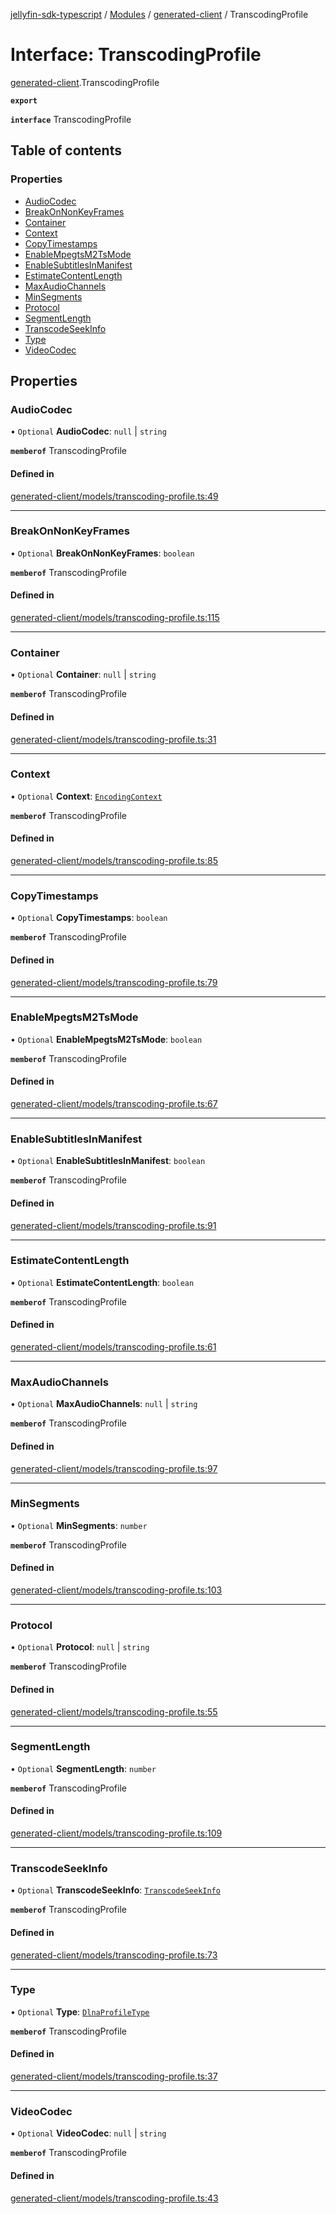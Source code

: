 [jellyfin-sdk-typescript](../README.md) / [Modules](../modules.md) / [generated-client](../modules/generated_client.md) / TranscodingProfile

# Interface: TranscodingProfile

[generated-client](../modules/generated_client.md).TranscodingProfile

**`export`**

**`interface`** TranscodingProfile

## Table of contents

### Properties

- [AudioCodec](generated_client.TranscodingProfile.md#audiocodec)
- [BreakOnNonKeyFrames](generated_client.TranscodingProfile.md#breakonnonkeyframes)
- [Container](generated_client.TranscodingProfile.md#container)
- [Context](generated_client.TranscodingProfile.md#context)
- [CopyTimestamps](generated_client.TranscodingProfile.md#copytimestamps)
- [EnableMpegtsM2TsMode](generated_client.TranscodingProfile.md#enablempegtsm2tsmode)
- [EnableSubtitlesInManifest](generated_client.TranscodingProfile.md#enablesubtitlesinmanifest)
- [EstimateContentLength](generated_client.TranscodingProfile.md#estimatecontentlength)
- [MaxAudioChannels](generated_client.TranscodingProfile.md#maxaudiochannels)
- [MinSegments](generated_client.TranscodingProfile.md#minsegments)
- [Protocol](generated_client.TranscodingProfile.md#protocol)
- [SegmentLength](generated_client.TranscodingProfile.md#segmentlength)
- [TranscodeSeekInfo](generated_client.TranscodingProfile.md#transcodeseekinfo)
- [Type](generated_client.TranscodingProfile.md#type)
- [VideoCodec](generated_client.TranscodingProfile.md#videocodec)

## Properties

### AudioCodec

• `Optional` **AudioCodec**: ``null`` \| `string`

**`memberof`** TranscodingProfile

#### Defined in

[generated-client/models/transcoding-profile.ts:49](https://github.com/thornbill/jellyfin-sdk-typescript/blob/0f61f16/src/generated-client/models/transcoding-profile.ts#L49)

___

### BreakOnNonKeyFrames

• `Optional` **BreakOnNonKeyFrames**: `boolean`

**`memberof`** TranscodingProfile

#### Defined in

[generated-client/models/transcoding-profile.ts:115](https://github.com/thornbill/jellyfin-sdk-typescript/blob/0f61f16/src/generated-client/models/transcoding-profile.ts#L115)

___

### Container

• `Optional` **Container**: ``null`` \| `string`

**`memberof`** TranscodingProfile

#### Defined in

[generated-client/models/transcoding-profile.ts:31](https://github.com/thornbill/jellyfin-sdk-typescript/blob/0f61f16/src/generated-client/models/transcoding-profile.ts#L31)

___

### Context

• `Optional` **Context**: [`EncodingContext`](../enums/generated_client.EncodingContext.md)

**`memberof`** TranscodingProfile

#### Defined in

[generated-client/models/transcoding-profile.ts:85](https://github.com/thornbill/jellyfin-sdk-typescript/blob/0f61f16/src/generated-client/models/transcoding-profile.ts#L85)

___

### CopyTimestamps

• `Optional` **CopyTimestamps**: `boolean`

**`memberof`** TranscodingProfile

#### Defined in

[generated-client/models/transcoding-profile.ts:79](https://github.com/thornbill/jellyfin-sdk-typescript/blob/0f61f16/src/generated-client/models/transcoding-profile.ts#L79)

___

### EnableMpegtsM2TsMode

• `Optional` **EnableMpegtsM2TsMode**: `boolean`

**`memberof`** TranscodingProfile

#### Defined in

[generated-client/models/transcoding-profile.ts:67](https://github.com/thornbill/jellyfin-sdk-typescript/blob/0f61f16/src/generated-client/models/transcoding-profile.ts#L67)

___

### EnableSubtitlesInManifest

• `Optional` **EnableSubtitlesInManifest**: `boolean`

**`memberof`** TranscodingProfile

#### Defined in

[generated-client/models/transcoding-profile.ts:91](https://github.com/thornbill/jellyfin-sdk-typescript/blob/0f61f16/src/generated-client/models/transcoding-profile.ts#L91)

___

### EstimateContentLength

• `Optional` **EstimateContentLength**: `boolean`

**`memberof`** TranscodingProfile

#### Defined in

[generated-client/models/transcoding-profile.ts:61](https://github.com/thornbill/jellyfin-sdk-typescript/blob/0f61f16/src/generated-client/models/transcoding-profile.ts#L61)

___

### MaxAudioChannels

• `Optional` **MaxAudioChannels**: ``null`` \| `string`

**`memberof`** TranscodingProfile

#### Defined in

[generated-client/models/transcoding-profile.ts:97](https://github.com/thornbill/jellyfin-sdk-typescript/blob/0f61f16/src/generated-client/models/transcoding-profile.ts#L97)

___

### MinSegments

• `Optional` **MinSegments**: `number`

**`memberof`** TranscodingProfile

#### Defined in

[generated-client/models/transcoding-profile.ts:103](https://github.com/thornbill/jellyfin-sdk-typescript/blob/0f61f16/src/generated-client/models/transcoding-profile.ts#L103)

___

### Protocol

• `Optional` **Protocol**: ``null`` \| `string`

**`memberof`** TranscodingProfile

#### Defined in

[generated-client/models/transcoding-profile.ts:55](https://github.com/thornbill/jellyfin-sdk-typescript/blob/0f61f16/src/generated-client/models/transcoding-profile.ts#L55)

___

### SegmentLength

• `Optional` **SegmentLength**: `number`

**`memberof`** TranscodingProfile

#### Defined in

[generated-client/models/transcoding-profile.ts:109](https://github.com/thornbill/jellyfin-sdk-typescript/blob/0f61f16/src/generated-client/models/transcoding-profile.ts#L109)

___

### TranscodeSeekInfo

• `Optional` **TranscodeSeekInfo**: [`TranscodeSeekInfo`](../enums/generated_client.TranscodeSeekInfo.md)

**`memberof`** TranscodingProfile

#### Defined in

[generated-client/models/transcoding-profile.ts:73](https://github.com/thornbill/jellyfin-sdk-typescript/blob/0f61f16/src/generated-client/models/transcoding-profile.ts#L73)

___

### Type

• `Optional` **Type**: [`DlnaProfileType`](../enums/generated_client.DlnaProfileType.md)

**`memberof`** TranscodingProfile

#### Defined in

[generated-client/models/transcoding-profile.ts:37](https://github.com/thornbill/jellyfin-sdk-typescript/blob/0f61f16/src/generated-client/models/transcoding-profile.ts#L37)

___

### VideoCodec

• `Optional` **VideoCodec**: ``null`` \| `string`

**`memberof`** TranscodingProfile

#### Defined in

[generated-client/models/transcoding-profile.ts:43](https://github.com/thornbill/jellyfin-sdk-typescript/blob/0f61f16/src/generated-client/models/transcoding-profile.ts#L43)
